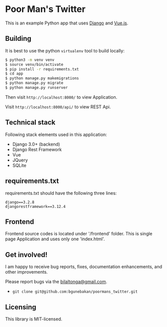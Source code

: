 # Poor Man's Twitter

This is an example Python app that uses
[Django](http://django.org) and [Vue.js](https://vuejs.org).


## Building

It is best to use the python `virtualenv` tool to build locally:

```sh
$ python3 -m venv venv
$ source venv/bin/activate
$ pip install -r requirements.txt
$ cd app
$ python manage.py makemigrations
$ python manage.py migrate
$ python manage.py runserver
```

Then visit `http://localhost:8000/` to view Application.

Visit `http://localhost:8000/api/` to view REST Api.


## Technical stack

Following stack elements used in this application:

* Django 3.0+ (backend)
* Django Rest Framework
* Vue
* JQuery
* SQLite

## requirements.txt

requirements.txt should have the following three lines:

```
django==3.2.8
djangorestframework==3.12.4
```


## Frontend

Frontend source codes is located under '/frontend' folder. This is single page Application 
and uses only one 'index.html'.


## Get involved!

I am happy to receive bug reports, fixes, documentation enhancements,
and other improvements.

Please report bugs via the
[bilaltonga@gmail.com](mailto:bilaltonga@gmail.com).

* `git clone git@github.com:bgunebakan/poormans_twitter.git`

## Licensing

This library is MIT-licensed.
